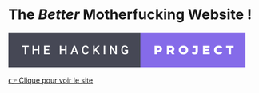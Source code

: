 # The *Better* Motherfucking Website !
[![THP Badge](https://raw.githubusercontent.com/Beygs/Beygs/main/assets/the-hacking-project-badge.svg)](https://www.thehackingproject.org/)

[👉 Clique pour voir le site](https://jeaneustachedeveloppeur.github.io/BetterMotherFuckingWebsite/)
